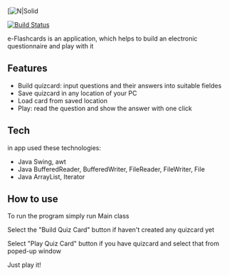 [![N|Solid](https://drive.google.com/file/d/1BMhrUT_LNmF1XgILj-c1XBA2wacXGd5T/view?usp=sharing)

[![Build Status](https://travis-ci.org/joemccann/dillinger.svg?branch=master)](https://travis-ci.org/joemccann/dillinger)

e-Flashcards is an application, which helps to build an electronic questionnaire and play with it

## Features

- Build quizcard: input questions and their answers into suitable fieldes
- Save quizcard in any location of your PC
- Load card from saved location
- Play: read the question and show the answer with one click

## Tech

in app used these technologies:

- Java Swing, awt
- Java BufferedReader, BufferedWriter, FileReader, FileWriter, File
- Java ArrayList, Iterator


## How to use

To run the program simply run Main class

Select the "Build Quiz Card" button if haven't created any quizcard yet

Select "Play Quiz Card" button if you have quizcard and select that from poped-up window

Just play it!
